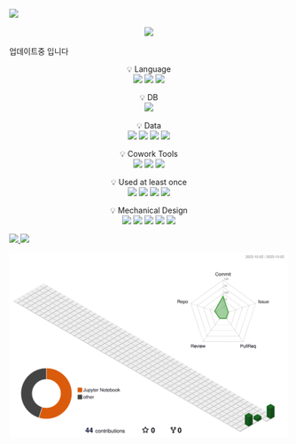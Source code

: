<!-- 카운터 시작 -->
<a href="https://hits.seeyoufarm.com"><img src="https://hits.seeyoufarm.com/api/count/incr/badge.svg?url=https%3A%2F%2Fgithub.com%2Fkhchoi2023&count_bg=%2379C83D&title_bg=%23555555&icon=&icon_color=%23E7E7E7&title=hits&edge_flat=false"/></a>
<!-- 카운터 종료 -->

<!-- Welcom 시작 -->
<div align=center>
   <img src="https://capsule-render.vercel.app/api?type=waving&color=auto&height=200&section=header&text=WELCOME!&fontSize=90" />
</div>
<!-- Welcom 종료 -->

업데이트중 입니다


<!-- 뱃지 참고 <img src="https://img.shields.io/badge/표시되는글자-색상코드?style=plastic&logo=심플io아이콘이름&logoColor=로고색상"> -->
<!-- 뱃지 참고 https://simpleicons.org/?q=jupy -->

<p align="center" display="inline-block">
   💡 Language<br>
   <!-- 파이썬 -->
   <img src="https://img.shields.io/badge/Python-3776AB?style=plastic&logo=Python&logoColor=white">
   <!-- 주피터 -->
   <img src="https://img.shields.io/badge/Jupyter-F37626?style=plastic&logo=Jupyter&logoColor=white">
   <!-- 구글코랩 -->
   <img src="https://img.shields.io/badge/GoogleColab-F9AB00?style=plastic&logo=GoogleColab&logoColor=white">
</p>

<p align="center" display="inline-block">
   💡 DB<br>
   <!-- MySQL -->
   <img src="https://img.shields.io/badge/MySQL-4479A1?style=plastic&logo=MySQL&logoColor=white">
</p>

<p align="center" display="inline-block">
   💡 Data<br>
   <!-- 텐서플로 -->
   <img src="https://img.shields.io/badge/Tensorflow-FF6F00?style=plastic&logo=Tensorflow&logoColor=white">
   <!-- 셀레늄 -->
   <img src="https://img.shields.io/badge/Selenium-43B02A?style=plastic&logo=Selenium&logoColor=white">
   <!-- 테블로 -->
   <img src="https://img.shields.io/badge/Tableau-E97627?style=plastic&logo=Tableau&logoColor=white">
   <!-- 구글애널리틱스 -->
   <img src="https://img.shields.io/badge/GoogleAnalytics-E37400?style=plastic&logo=GoogleanAlytics&logoColor=white">
</p>

<p align="center" display="inline-block">
   💡 Cowork Tools<br>
   <!-- 깃허브 -->
   <img src="https://img.shields.io/badge/GitHub-181717?style=plastic&logo=GitGub&logoColor=white">
   <!-- 슬랙 -->
   <img src="https://img.shields.io/badge/Slack-4A154B?style=plastic&logo=Slack&logoColor=white">
   <!-- 노션 -->
   <img src="https://img.shields.io/badge/Notion-000000?style=plastic&logo=Notion&logoColor=white">
</p>

<p align="center" display="inline-block">
   💡 Used at least once<br>
   <!-- 리눅스 -->
   <img src="https://img.shields.io/badge/Linux-FCC624?style=plastic&logo=Linux&logoColor=white">
   <!-- 구글클라우드 -->
   <img src="https://img.shields.io/badge/GoogleCloud-4285F4?style=plastic&logo=GoogleCloud&logoColor=white">
   <!-- HTML -->
   <img src="https://img.shields.io/badge/HTML-FFB71B?style=plastic&logo=HTML5&logoColor=white">
   <!-- CSS -->
   <img src="https://img.shields.io/badge/CSS-FFB71B?style=plastic&logo=CSS3&logoColor=white">
</p>

<p align="center" display="inline-block">
   💡 Mechanical Design <br>
   <!-- AutoCAD -->
   <img src="https://img.shields.io/badge/AutoCAD-000000?style=plastic&logo=Autodesk&logoColor=white">
   <!-- Inventor -->
   <img src="https://img.shields.io/badge/Inventor-000000?style=plastic&logo=Autodesk&logoColor=white">
   <!-- CATIA -->
   <img src="https://img.shields.io/badge/CATIA-005386?style=plastic&logo=DassaultSystemes&logoColor=white">
   <!-- Abaqus -->
   <img src="https://img.shields.io/badge/Abaqus-005386?style=plastic&logo=DassaultSystemes&logoColor=white">
   <!-- ANSYS -->
   <img src="https://img.shields.io/badge/Ansys-FFB71B?style=plastic&logo=Ansys&logoColor=white">
   <!-- PTC Creo -->
   <!-- Compress by Codeware -->
   <!-- Aspen Hysys -->
</p>



<!-- 백준 티어 시작 -->
<!-- 참고 https://soo-vely-dev.tistory.com/159 -->
<!-- 참고 https://github.com/mazassumnida/mazassumnida -->
<!-- [![Solved.ac Profile](http://mazassumnida.wtf/api/v2/generate_badge?boj=henize)](https://solved.ac/henize/) -->
<!-- 백준 티어 종료 -->



<!-- Most Used Languages 시작 -->
<!-- 참고 https://github.com/anuraghazra/github-readme-stats/blob/master/themes/README.md -->
<!-- 참고 https://80000coding.oopy.io/865f4b2a-5198-49e8-a173-0f893a4fed45 -->
<!-- https://github.com/anuraghazra/github-readme-stats -->
<a href="s">
  <img src="https://github-readme-stats.vercel.app/api/top-langs/?username=khchoi2023&exclude_repo=dkssud8150.github.io&layout=compact&theme=shadow_green" width="50%"/>
</a>
<!-- Most Used Languages 종료 -->


<!-- Github Stats 시작 -->
<!-- 참고 https://github.com/anuraghazra/github-readme-stats/blob/master/themes/README.md -->
<!-- 참고 https://80000coding.oopy.io/865f4b2a-5198-49e8-a173-0f893a4fed45 -->
<a href="s">
  <img src="https://github-readme-stats.vercel.app/api?username=khchoi2023&theme=shadow_green&show_icons=true" width="46%" />
</a>
<!-- Github Stats 종료 -->



<!-- 깃허브 꾸미기 -->
<!-- 참고 https://yermi.tistory.com/entry/%EA%BF%80%ED%8C%81-Github-Readme-%EC%98%88%EC%81%98%EA%B2%8C-%EA%BE%B8%EB%AF%B8%EA%B8%B0-Readme-Header-Badge-Widget-%EB%93%B1 -->

<!-- 아이콘 -->
<!-- 참고 https://simpleicons.org/ -->




<!-- 3D 잔디 시작 -->
<!-- 참고 티스토리 매뉴얼 https://h-owo-ld.tistory.com/264 -->
<!-- 참고 깃허브 https://github.com/yoshi389111/github-profile-3d-contrib#step-4-add-image-to-readmemd -->
<!-- 참고 오류 해결 방법 https://stackoverflow.com/questions/76023778/action-failed-with-the-process-usr-bin-git-failed-with-exit-code-128 -->
![](./profile-3d-contrib/profile-green-animate.svg)
<!-- 3D 잔디 종료 -->


